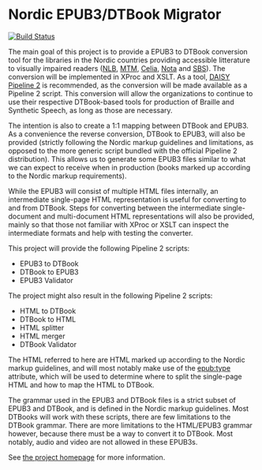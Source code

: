 Nordic EPUB3/DTBook Migrator
============================

[![Build Status](https://travis-ci.org/nlbdev/nordic-epub3-dtbook-migrator.svg)](https://travis-ci.org/nlbdev/nordic-epub3-dtbook-migrator)

The main goal of this project is to provide a EPUB3 to DTBook conversion tool for the libraries in the Nordic countries providing accessible litterature to visually impaired readers
([NLB](http://www.nlb.no/), [MTM](http://mtm.se/), [Celia](http://www.celia.fi/), [Nota](http://www.nota.nu/) and [SBS](http://sbs.ch/)).
The conversion will be implemented in XProc and XSLT. As a tool, [DAISY Pipeline 2](http://www.daisy.org/pipeline2) is recommended,
as the conversion will be made available as a Pipeline 2 script.
This conversion will allow the organizations to continue to use their respective DTBook-based tools for production of Braille and Synthetic Speech, as long as those are necessary.

The intention is also to create a 1:1 mapping between DTBook and EPUB3. As a convenience the reverse conversion, DTBook to EPUB3, will also be provided (strictly following the
Nordic markup guidelines and limitations, as opposed to the more generic script bundled with the official Pipeline 2 distribution). This allows us to generate some EPUB3 files
similar to what we can expect to receive when in production (books marked up according to the Nordic markup requirements).

While the EPUB3 will consist of multiple HTML files internally, an intermediate single-page HTML representation is useful for converting to and from DTBook. Steps for converting
between the intermediate single-document and multi-document HTML representations will also be provided, mainly so that those not familiar with XProc or XSLT can inspect the intermediate formats and help with testing the converter.

This project will provide the following Pipeline 2 scripts:

 * EPUB3 to DTBook
 * DTBook to EPUB3
 * EPUB3 Validator

The project might also result in the following Pipeline 2 scripts:

 * HTML to DTBook
 * DTBook to HTML
 * HTML splitter
 * HTML merger
 * DTBook Validator

The HTML referred to here are HTML marked up according to the Nordic markup guidelines, and will most notably make use of the
[epub:type](http://www.idpf.org/accessibility/guidelines/content/semantics/epub-type.php) attribute, which will be used to determine where to split the single-page HTML and how to
map the HTML to DTBook.

The grammar used in the EPUB3 and DTBook files is a strict subset of EPUB3 and DTBook, and is defined in the Nordic markup guidelines. Most DTBooks will work with these scripts, there
are few limitations to the DTBook grammar. There are more limitations to the HTML/EPUB3 grammar however, because there must be a way to convert it to DTBook.
Most notably, audio and video are not allowed in these EPUB3s.

See [the project homepage](http://nlbdev.github.io/nordic-epub3-dtbook-migrator/) for more information.

